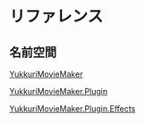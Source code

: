 # リファレンス

## 名前空間

[YukkuriMovieMaker](YukkuriMovieMaker)

[YukkuriMovieMaker.Plugin](YukkuriMovieMaker/Plugin)
	
[YukkuriMovieMaker.Plugin.Effects](YukkuriMovieMaker/Plugin/Effects)

